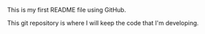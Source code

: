 This is my first README file using GitHub.

This git repository is where I will keep the code that I'm developing.
